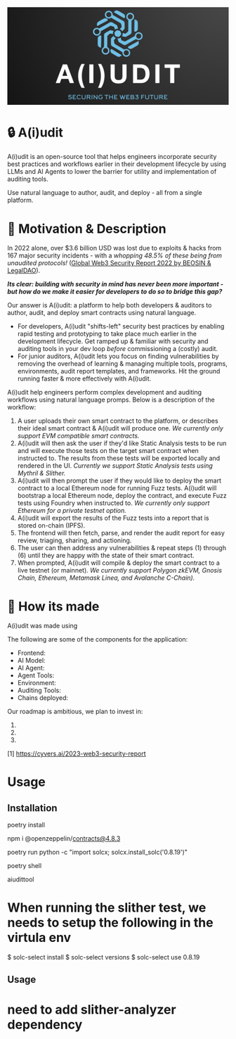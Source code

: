 <img src="./assets/aiudit-logo-full.png" width="1000">

# :lock: A(i)udit
A(i)udit is an open-source tool that helps engineers incorporate security best practices and workflows earlier in their development lifecycle by using LLMs and AI Agents to lower the barrier for utility and implementation of auditing tools.

Use natural language to author, audit, and deploy - all from a single platform.

# :runner: Motivation & Description
In 2022 alone, over $3.6 billion USD was lost due to exploits & hacks from 167 major security incidents - with a *whopping 48.5% of these being from unaudited protocols!* ([Global Web3 Security Report 2022 by BEOSIN & LegalDAO](https://beosin.com/resources/Global_Web3_Security_Report_2022_.pdf)).

***Its clear: building with security in mind has _never_ been more important - but how do we make it easier for developers to do so to bridge this gap?***

Our answer is A(i)udit: a platform to help both developers & auditors to author, audit, and deploy smart contracts using natural language. 
* For developers, A(i)udit "shifts-left" security best practices by enabling rapid testing and prototyping to take place much earlier in the development lifecycle. Get ramped up & familiar with security and auditing tools in your dev loop _before_ commissioning a (costly) audit.
* For junior auditors, A(i)udit lets you focus on finding vulnerabilities by removing the overhead of learning & managing multiple tools, programs, environments, audit report templates, and frameworks. Hit the ground running faster & more effectively with A(i)udit.

A(i)udit help engineers perform complex development and auditing workflows using natural language promps. Below is a description of the workflow:
1. A user uploads their own smart contract to the platform, or describes their ideal smart contract & A(i)udit will produce one. _We currently only support EVM compatible smart contracts._
2. A(i)udit will then ask the user if they'd like Static Analysis tests to be run and will execute those tests on the target smart contract when instructed to. The results from these tests will be exported locally and rendered in the UI. _Currently we support Static Analysis tests using Mythril & Slither._
3. A(i)udit will then prompt the user if they would like to deploy the smart contract to a local Ethereum node for running Fuzz tests. A(i)udit will bootstrap a local Ethereum node, deploy the contract, and execute Fuzz tests using Foundry when instructed to. _We currently only support Ethereum for a private testnet option._
4. A(i)udit will export the results of the Fuzz tests into a report that is stored on-chain (IPFS).
5. The frontend will then fetch, parse, and render the audit report for easy review, triaging, sharing, and actioning.
6. The user can then address any vulnerabilities & repeat steps (1) through (6) until they are happy with the state of their smart contract.
7. When prompted, A(i)udit will compile & deploy the smart contract to a live testnet (or mainnet). _We currently support Polygon zkEVM, Gnosis Chain, Ethereum, Metamask Linea, and Avalanche C-Chain)._

# :nut_and_bolt: How its made
A(i)udit was made using <TODO>

The following are some of the components for the application:
* Frontend: <TODO>
* AI Model: <TODO>
* AI Agent: <TODO>
* Agent Tools: <TODO>
* Environment: <TODO>
* Auditing Tools: <TODO>
* Chains deployed: <TODO>

Our roadmap is ambitious, we plan to invest in:
1.  <TODO>
2.  <TODO>
3.  <TODO>

[1] https://cyvers.ai/2023-web3-security-report

# Usage
## Installation
poetry install

npm i @openzeppelin/contracts@4.8.3

poetry run python -c "import solcx; solcx.install_solc('0.8.19')"

poetry shell

aiudittool

# When running the slither test, we needs to setup the following in the virtula env
$ solc-select install <version> 
$ solc-select versions
$ solc-select use 0.8.19
## Usage

# need to add slither-analyzer dependency
